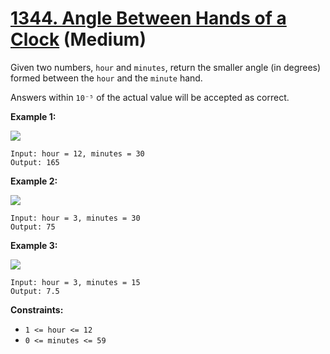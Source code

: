 # [1344. Angle Between Hands of a Clock][link] (Medium)

[link]: https://leetcode.com/problems/angle-between-hands-of-a-clock/

Given two numbers, `hour` and `minutes`, return the smaller angle (in degrees) formed between the
`hour` and the  `minute` hand.

Answers within `10⁻⁵` of the actual value will be accepted as correct.

**Example 1:**

![](https://assets.leetcode.com/uploads/2019/12/26/sample_1_1673.png)

```
Input: hour = 12, minutes = 30
Output: 165
```

**Example 2:**

![](https://assets.leetcode.com/uploads/2019/12/26/sample_2_1673.png)

```
Input: hour = 3, minutes = 30
Output: 75
```

**Example 3:**

![](https://assets.leetcode.com/uploads/2019/12/26/sample_3_1673.png)

```
Input: hour = 3, minutes = 15
Output: 7.5
```

**Constraints:**

- `1 <= hour <= 12`
- `0 <= minutes <= 59`
